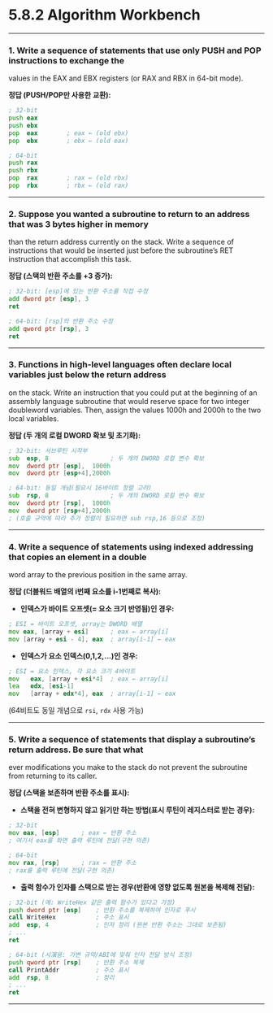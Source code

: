 # 5.8.2 Algorithm Workbench

---

### 1. Write a sequence of statements that use only PUSH and POP instructions to exchange the
values in the EAX and EBX registers (or RAX and RBX in 64-bit mode).

**정답 (PUSH/POP만 사용한 교환):**
```asm
; 32-bit
push eax
push ebx
pop  eax        ; eax ← (old ebx)
pop  ebx        ; ebx ← (old eax)

; 64-bit
push rax
push rbx
pop  rax        ; rax ← (old rbx)
pop  rbx        ; rbx ← (old rax)
````

---

### 2. Suppose you wanted a subroutine to return to an address that was 3 bytes higher in memory

than the return address currently on the stack. Write a sequence of instructions that would be
inserted just before the subroutine’s RET instruction that accomplish this task.

**정답 (스택의 반환 주소를 +3 증가):**

```asm
; 32-bit: [esp]에 있는 반환 주소를 직접 수정
add dword ptr [esp], 3
ret

; 64-bit: [rsp]의 반환 주소 수정
add qword ptr [rsp], 3
ret
```

---

### 3. Functions in high-level languages often declare local variables just below the return address

on the stack. Write an instruction that you could put at the beginning of an assembly language
subroutine that would reserve space for two integer doubleword variables. Then, assign the
values 1000h and 2000h to the two local variables.

**정답 (두 개의 로컬 DWORD 확보 및 초기화):**

```asm
; 32-bit: 서브루틴 시작부
sub  esp, 8                 ; 두 개의 DWORD 로컬 변수 확보
mov  dword ptr [esp],  1000h
mov  dword ptr [esp+4],2000h

; 64-bit: 동일 개념(필요시 16바이트 정렬 고려)
sub  rsp, 8                 ; 두 개의 DWORD 로컬 변수 확보
mov  dword ptr [rsp],  1000h
mov  dword ptr [rsp+4],2000h
; (호출 규약에 따라 추가 정렬이 필요하면 sub rsp,16 등으로 조정)
```

---

### 4. Write a sequence of statements using indexed addressing that copies an element in a double

word array to the previous position in the same array.

**정답 (더블워드 배열의 i번째 요소를 i-1번째로 복사):**

* **인덱스가 바이트 오프셋(= 요소 크기 반영됨)인 경우:**

```asm
; ESI = 바이트 오프셋, array는 DWORD 배열
mov eax, [array + esi]      ; eax ← array[i]
mov [array + esi - 4], eax  ; array[i-1] ← eax
```

* **인덱스가 요소 인덱스(0,1,2,...)인 경우:**

```asm
; ESI = 요소 인덱스, 각 요소 크기 4바이트
mov   eax, [array + esi*4]  ; eax ← array[i]
lea   edx, [esi-1]
mov   [array + edx*4], eax  ; array[i-1] ← eax
```

(64비트도 동일 개념으로 `rsi`, `rdx` 사용 가능)

---

### 5. Write a sequence of statements that display a subroutine’s return address. Be sure that what

ever modifications you make to the stack do not prevent the subroutine from returning to its
caller.

**정답 (스택을 보존하며 반환 주소를 표시):**

* **스택을 전혀 변형하지 않고 읽기만 하는 방법(표시 루틴이 레지스터로 받는 경우):**

```asm
; 32-bit
mov eax, [esp]      ; eax ← 반환 주소
; 여기서 eax를 화면 출력 루틴에 전달(구현 의존)

; 64-bit
mov rax, [rsp]      ; rax ← 반환 주소
; rax를 출력 루틴에 전달(구현 의존)
```

* **출력 함수가 인자를 스택으로 받는 경우(반환에 영향 없도록 원본을 복제해 전달):**

```asm
; 32-bit (예: WriteHex 같은 출력 함수가 있다고 가정)
push dword ptr [esp]    ; 반환 주소를 복제하여 인자로 푸시
call WriteHex           ; 주소 표시
add  esp, 4             ; 인자 정리 (원본 반환 주소는 그대로 보존됨)
; ...
ret

; 64-bit (시演용: 가변 규약/ABI에 맞춰 인자 전달 방식 조정)
push qword ptr [rsp]    ; 반환 주소 복제
call PrintAddr          ; 주소 표시
add  rsp, 8             ; 정리
; ...
ret
```
---

```
```
